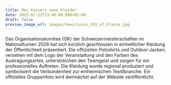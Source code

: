 ```yaml
---
title: Des Kaisers neue Kleider
date: 2025-07-21T13:48:00.000+02:00
draft: false
preview_image_url: images/news/Louis_XIV_of_France.jpg
---
```

Das Organisationskomitee (OK) der Schweizermeisterschaften im Nationalturnen 2026 hat sich kürzlich geschlossen in einheitlicher Kleidung der Öffentlichkeit präsentiert. Die offiziellen Poloshirts und Outdoor-Jacken, versehen mit dem Logo der Veranstaltung und den Farben des Austragungsortes, unterstreichen den Teamgeist und sorgen für ein professionelles Auftreten. Die Kleidung wurde regional produziert und symbolisiert die Verbundenheit zur einheimischen Textilbranche. Ein offizielles Gruppenfoto wird demnächst auf der Website veröffentlicht.

